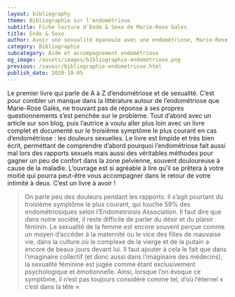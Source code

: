 ```yaml
---
layout: bibliography
theme: Bibliographie sur l'endométriose
subtitle: Fiche lecture d'Endo & Sexo de Marie-Rose Gales
title: Endo & Sexo
author: Avoir une sexualité épanouie avec une endométriose, Marie-Rose Gales, 2019
category: Bibliographie
subcategory: Aide et accompagnement endométriose
og_image: /assets/images/bibliographie-endometriose.png
previous: /savoir/bibliographie-endometriose.html
publish_date: 2020-10-05
---
```

Le premier livre qui parle de A à Z d’endométriose et de sexualité. C’est pour combler un manque dans la littérature autour de l’endométriose que Marie-Rose Galès, ne trouvant pas de réponse à ses propres questionnements s’est penchée sur le problème. Tout d’abord avec un article sur son blog, puis l’autrice a voulu aller plus loin avec un livre complet et documenté sur le troisième symptôme le plus courant en cas d’endométriose : les douleurs sexuelles. Le livre est limpide et très bien écrit, permettant de comprendre d’abord pourquoi l’endométriose fait aussi mal lors des rapports sexuels mais aussi des véritables méthodes pour gagner un peu de confort dans la zone pelvienne, souvent douloureuse à cause de la maladie. L’ouvrage est si agréable à lire qu’il se prêtera à votre moitié qui pourra peut-être vous accompagner dans le retour de votre intimité à deux. C’est un livre à avoir !

>On parle peu des douleurs pendant les rapports. Il s’agit pourtant du troisième symptôme le plus courant, qui touche 59% des endométriosiques selon l’Endometriosis Association. Il faut dire que dans notre société, il reste difficile de parler du désir et du plaisir féminin. Le sexualité de la femme est encore souvent perçue comme un moyen d’accéder à la maternité ou le vice des filles de mauvaise vie, dans la culture où le complexe de la vierge et de la putain a encore de beaux jours devant lui. Il faut ajouter à cela le fait que dans l’imaginaire collectif (et donc aussi dans l’imaginaire des médecins), la sexualité féminine est jugée comme étant exclusivement psychologique et émotionnelle. Ainsi, lorsque l’on évoque ce symptôme, il n’est pas toujours considéré comme tel, d’où l’éternel « c’est dans la tête ».